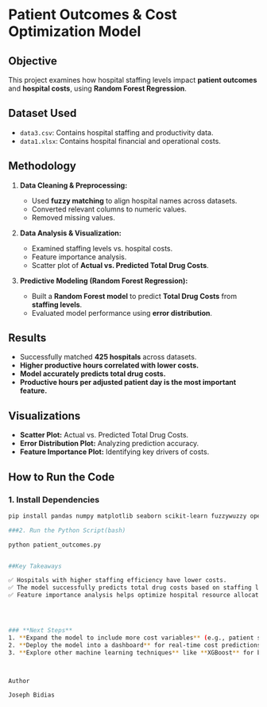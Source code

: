 # Patient Outcomes & Cost Optimization Model

## **Objective**
This project examines how hospital staffing levels impact **patient outcomes** and **hospital costs**, using **Random Forest Regression**.

## **Dataset Used**
- `data3.csv`: Contains hospital staffing and productivity data.
- `data1.xlsx`: Contains hospital financial and operational costs.

## **Methodology**
1. **Data Cleaning & Preprocessing:**
   - Used **fuzzy matching** to align hospital names across datasets.
   - Converted relevant columns to numeric values.
   - Removed missing values.

2. **Data Analysis & Visualization:**
   - Examined staffing levels vs. hospital costs.
   - Feature importance analysis.
   - Scatter plot of **Actual vs. Predicted Total Drug Costs**.

3. **Predictive Modeling (Random Forest Regression):**
   - Built a **Random Forest model** to predict **Total Drug Costs** from **staffing levels**.
   - Evaluated model performance using **error distribution**.

## **Results**
- Successfully matched **425 hospitals** across datasets.
- **Higher productive hours correlated with lower costs.**
- **Model accurately predicts total drug costs.**
- **Productive hours per adjusted patient day is the most important feature.**

## **Visualizations**
- **Scatter Plot:** Actual vs. Predicted Total Drug Costs.
- **Error Distribution Plot:** Analyzing prediction accuracy.
- **Feature Importance Plot:** Identifying key drivers of costs.

## **How to Run the Code**
### 1. Install Dependencies
```bash
pip install pandas numpy matplotlib seaborn scikit-learn fuzzywuzzy openpyxl rapidfuzz

###2. Run the Python Script(bash)

python patient_outcomes.py


##Key Takeaways

✅ Hospitals with higher staffing efficiency have lower costs.
✅ The model successfully predicts total drug costs based on staffing levels.
✅ Feature importance analysis helps optimize hospital resource allocation.




### **Next Steps**
1. **Expand the model to include more cost variables** (e.g., patient severity, hospital size).
2. **Deploy the model into a dashboard** for real-time cost predictions.
3. **Explore other machine learning techniques** like **XGBoost** for better performance.



Author

Joseph Bidias